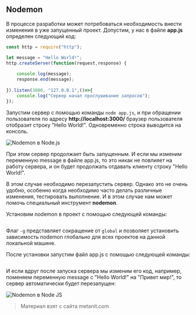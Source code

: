 ## Nodemon

В процессе разработки может потребоваться необходимость внести изменения в уже запущенный проект. Допустим, у нас в файле **app.js** определен следующий код:

```js
const http = require("http");

let message = "Hello World!";
http.createServer(function(request,response) {
    
    console.log(message);
    response.end(message);
    
}).listen(3000, "127.0.0.1",()=>{
    console.log("Сервер начал прослушивание запросов");
});
```

Запустим сервер с помощью команды `node app.js`, и при обращении пользователя по адресу **http://localhost:3000/** браузер пользователя отобразит строку "Hello World!". Одновременно строка выводится на консоль.

![Nodemon в Node.js](https://metanit.com/web/nodejs/pics/2.11.png)

При этом сервер продолжает быть запущенным. И если мы изменим переменную message в файле app.js, то это никак не повлияет на работу сервера, и он будет продолжать отдавать клиенту строку "Hello World!".

В этом случае необходимо перезапустить сервер. Однако это не очень удобно, особенно когда необходимо часто делать различные изменения, тестировать выполнение. И в этом случае нам может помочь специальный инструмент **nodemon**.

Установим nodemon в проект с помощью следующей команды:

```

```

Флаг `-g` представляет сокращение от `global` и позволяет установить зависимость nodemon глобально для всех проектов на данной локальной машине.

После установки запустим файл app.js с помощью следующей команды:

```

```

И если вдруг после запуска сервера мы изменим его код, например, поменяем переменную message с "Hello World!" на "Привет мир!", то сервер автоматически будет перезапущен:

![Nodemon в Node JS](https://metanit.com/web/nodejs/pics/2.12.png)


> Материал взят с сайта metanit.com